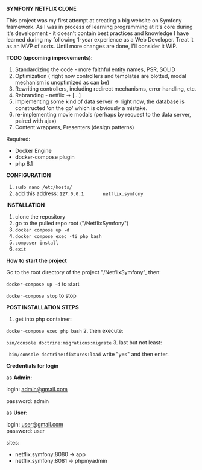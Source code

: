 **SYMFONY NETFLIX CLONE** 


This project was my first attempt at creating a big website on Symfony framework.
As I was in process of learning programming at it's core during it's development - 
it doesn't contain best practices and knowledge I have learned during my following 1-year experience
as a Web Developer. 
Treat it as an MVP of sorts. Until more changes are done, I'll consider it WIP.

**TODO (upcoming improvements):**
1. Standardizing the code - more faithful entity names, PSR, SOLID
2. Optimization ( right now controllers and templates are blotted, modal mechanism is unoptimized as can be)
3. Rewriting controllers, including redirect mechanisms, error handling, etc.
4. Rebranding - netflix -> [...]
5. implementing some kind of data server -> right now, the database is constructed 'on the go' which is obviously a mistake.
6. re-implementing movie modals (perhaps by request to the data server, paired with ajax)
7. Content wrappers, Presenters (design patterns)

Required:
- Docker Engine
- docker-compose plugin
- php 8.1

**CONFIGURATION**
1. ``sudo nano /etc/hosts/``
2. add this address:
``127.0.0.1       netflix.symfony``

**INSTALLATION**

1. clone the repository
2. go to the pulled repo root ("/NetflixSymfony")
3. ``docker compose up -d``
4. ``docker compose exec -ti php bash``
5. ``composer install``
6. ``exit``

**How to start the project**

Go to the root directory of the project "/NetflixSymfony", then:

```docker-compose up -d```  to start

```docker-compose stop```  to stop

**POST INSTALLATION STEPS**
1. get into php container:

```docker-compose exec php bash```
2. then execute:

```bin/console doctrine:migrations:migrate```
3. last but not least:

``` bin/console doctrine:fixtures:load```
write "yes" and then enter.

**Credentials for login**

as **Admin:**

login: admin@gmail.com

password: admin

as **User:**

login: user@gmail.com   
password: user





sites:

- netflix.symfony:8080 -> app
- netflix.symfony:8081 -> phpmyadmin